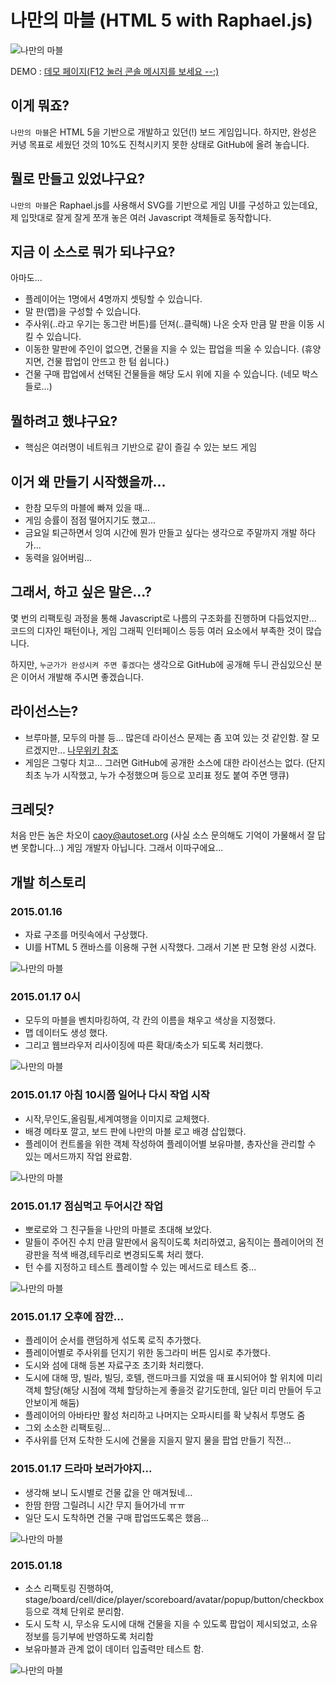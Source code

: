 # 나만의 마블 (HTML 5 with Raphael.js)

![나만의 마블](http://www.autoset.net/marble/github-img/mymarble6.jpg)

DEMO : [데모 페이지(F12 눌러 콘솔 메시지를 보세요 --;)](http://www.autoset.net/marble/main.html)

## 이게 뭐죠?

`나만의 마블`은 HTML 5을 기반으로 개발하고 있던(!) 보드 게임입니다.
하지만, 완성은 커녕 목표로 세웠던 것의 10%도 진척시키지 못한 상태로 GitHub에 올려 놓습니다.

## 뭘로 만들고 있었냐구요?

`나만의 마블`은 Raphael.js를 사용해서 SVG를 기반으로 게임 UI를 구성하고 있는데요,
제 입맛대로 잘게 잘게 쪼개 놓은 여러 Javascript 객체들로 동작합니다.

## 지금 이 소스로 뭐가 되냐구요?

아마도...

- 플레이어는 1명에서 4명까지 셋팅할 수 있습니다.
- 말 판(맵)을 구성할 수 있습니다.
- 주사위(..라고 우기는 동그란 버튼)를 던져(..클릭해) 나온 숫자 만큼 말 판을 이동 시킬 수 있습니다.
- 이동한 말판에 주인이 없으면, 건물을 지을 수 있는 팝업을 띄울 수 있습니다. (휴양지면, 건물 팝업이 안뜨고 한 텀 쉽니다.)
- 건물 구매 팝업에서 선택된 건물들을 해당 도시 위에 지을 수 있습니다. (네모 박스들로...)

## 뭘하려고 했냐구요?

- 핵심은 여러명이 네트워크 기반으로 같이 즐길 수 있는 보드 게임

## 이거 왜 만들기 시작했을까...

- 한참 모두의 마블에 빠져 있을 때...
- 게임 승률이 점점 떨어지기도 했고...
- 금요일 퇴근하면서 잉여 시간에 뭔가 만들고 싶다는 생각으로 주말까지 개발 하다가...
- 동력을 잃어버림...

## 그래서, 하고 싶은 말은...?

몇 번의 리팩토링 과정을 통해 Javascript로 나름의 구조화를 진행하며 다듬었지만...
코드의 디자인 패턴이나, 게임 그래픽 인터페이스 등등 여러 요소에서 부족한 것이 많습니다.

하지만, `누군가가 완성시켜 주면 좋겠다`는 생각으로 GitHub에 공개해 두니 관심있으신 분은 이어서 개발해 주시면 좋겠습니다.

## 라이선스는?

- 브루마블, 모두의 마블 등...  많은데 라이선스 문제는 좀 꼬여 있는 것 같인함. 잘 모르겠지만... [나무위키 참조](https://namu.wiki/w/%EB%B6%80%EB%A3%A8%EB%A7%88%EB%B6%88)
- 게임은 그렇다 치고... 그러면 GitHub에 공개한 소스에 대한 라이선스는 없다. (단지 최초 누가 시작했고, 누가 수정했으며 등으로 꼬리표 정도 붙여 주면 땡큐)

## 크레딧?

처음 만든 놈은 차오이 <caoy@autoset.org> (사실 소스 문의해도 기억이 가물해서 잘 답변 못합니다...)
게임 개발자 아닙니다. 그래서 이따구에요...

## 개발 히스토리

### 2015.01.16

- 자료 구조를 머릿속에서 구상했다.
- UI를 HTML 5 캔바스를 이용해 구현 시작했다. 그래서 기본 판 모형 완성 시켰다.

![나만의 마블](http://www.autoset.net/marble/github-img/mymarble1.jpg)

### 2015.01.17 0시

- 모두의 마블을 벤치마킹하여, 각 칸의 이름을 채우고 색상을 지정했다.
- 맵 데이터도 생성 했다.
- 그리고 웹브라우저 리사이징에 따른 확대/축소가 되도록 처리했다.

![나만의 마블](http://www.autoset.net/marble/github-img/mymarble2.jpg)

### 2015.01.17 아침 10시쯤 일어나 다시 작업 시작

- 시작,무인도,올림필,세계여행을 이미지로 교체했다.
- 배경 메타포 깔고, 보드 판에 나만의 마블 로고 배경 삽입했다.
- 플레이어 컨트롤을 위한 객체 작성하여 플레이어별 보유마블, 총자산을 관리할 수 있는 메서드까지 작업 완료함.

![나만의 마블](http://www.autoset.net/marble/github-img/mymarble3.jpg)

### 2015.01.17 점심먹고 두어시간 작업

- 뽀로로와 그 친구들을 나만의 마블로 초대해 보았다.
- 말들이 주어진 수치 만큼 말판에서 움직이도록 처리하였고, 움직이는 플레이어의 전광판을 적색 배경,테두리로 변경되도록 처리 했다.
- 턴 수를 지정하고 테스트 플레이할 수 있는 메서드로 테스트 중...

![나만의 마블](http://www.autoset.net/marble/github-img/mymarble4.jpg)

### 2015.01.17 오후에 잠깐...

- 플레이어 순서를 랜덤하게 섞도록 로직 추가했다.
- 플레이어별로 주사위를 던지기 위한 동그라미 버튼 임시로 추가했다.
- 도시와 섬에 대해 등본 자료구조 초기화 처리했다.
- 도시에 대해 땅, 빌라, 빌딩, 호텔, 랜드마크를 지었을 때 표시되어야 할 위치에 미리 객체 할당(해당 시점에 객체 할당하는게 좋을것 같기도한데, 일단 미리 만들어 두고 안보이게 해둠)
- 플레이어의 아바타만 활성 처리하고 나머지는 오파시티를 확 낮춰서 투명도 줌
- 그외 소소한 리팩토링...
- 주사위를 던져 도착한 도시에 건물을 지을지 말지 물을 팝업 만들기 직전...

### 2015.01.17 드라마 보러가야지...

- 생각해 보니 도시별로 건물 값을 안 매겨뒀네...
- 한땀 한땀 그릴려니 시간 무지 들어가네 ㅠㅠ
- 일단 도시 도착하면 건물 구매 팝업뜨도록은 했음...

![나만의 마블](http://www.autoset.net/marble/github-img/mymarble5.jpg)

### 2015.01.18
- 소스 리팩토링 진행하여, stage/board/cell/dice/player/scoreboard/avatar/popup/button/checkbox 등으로 객체 단위로 분리함.
- 도시 도착 시, 무소유 도시에 대해 건물을 지을 수 있도록 팝업이 제시되었고, 소유 정보를 등기부에 반영하도록 처리함
- 보유마블과 관계 없이 데이터 입출력만 테스트 함.


![나만의 마블](http://www.autoset.net/marble/github-img/mymarble6.jpg)
